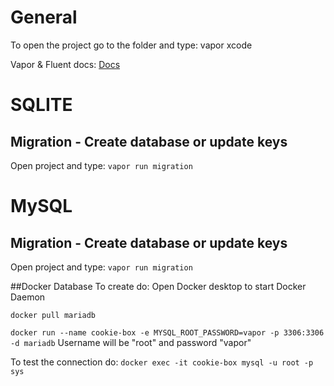 # General
To open the project go to the folder and type:
vapor xcode

Vapor & Fluent docs: [Docs](https://docs.vapor.codes/4.0/fluent/overview/)

# SQLITE
## Migration - Create database or update keys
Open project and type: `vapor run migration`

# MySQL
## Migration - Create database or update keys
Open project and type: `vapor run migration`
                            
##Docker Database
To create do:
Open Docker desktop to start Docker Daemon

`docker pull mariadb`
                            
`docker run --name cookie-box -e MYSQL_ROOT_PASSWORD=vapor -p 3306:3306 -d mariadb`
Username will be "root" and password "vapor"

To test the connection do:
`docker exec -it cookie-box mysql -u root -p sys`

